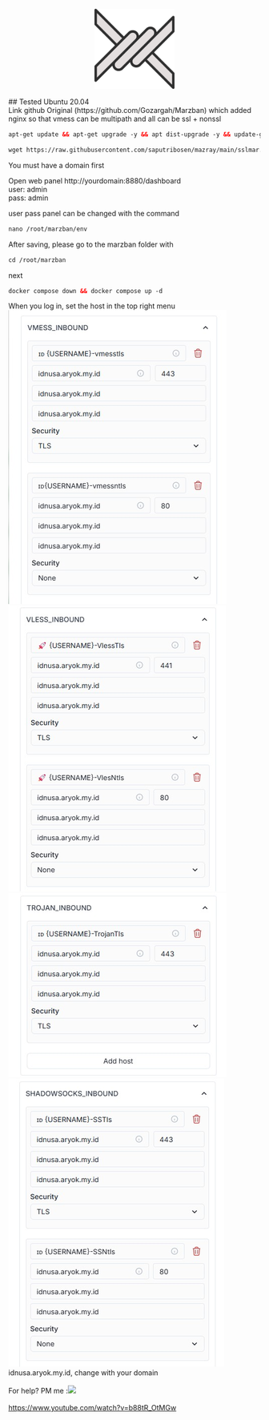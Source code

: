 <p align="center">
  <a href="https://github.com/gozargah/marzban" target="_blank" rel="noopener noreferrer">
    <picture>
      <source media="(prefers-color-scheme: dark)" srcset="https://github.com/Gozargah/Marzban-docs/raw/master/screenshots/logo-dark.png">
      <img width="160" height="160" src="https://github.com/Gozargah/Marzban-docs/raw/master/screenshots/logo-light.png">
    </picture>
  </a>
</p>
## Tested Ubuntu 20.04 <br>
Link github Original (https://github.com/Gozargah/Marzban) which added nginx so that vmess can be multipath and all can be ssl + nonssl
  
  ```html
 apt-get update && apt-get upgrade -y && apt dist-upgrade -y && update-grub && reboot
 ```
 ```html
 wget https://raw.githubusercontent.com/saputribosen/mazray/main/sslmar.sh && chmod 755 sslmar.sh && ./sslmar.sh
 ```
 
  You must have a domain first
 
Open web panel http://yourdomain:8880/dashboard <br>
user: admin <br>
pass: admin

user pass panel can be changed with the command
```html
nano /root/marzban/env
 ```
After saving, please go to the marzban folder with
```html
cd /root/marzban
 ```
next
```html
docker compose down && docker compose up -d
 ```
 
 When you log in, set the host in the top right menu <br>
 ![Screenshot_20230404-154004_Termius](https://raw.githubusercontent.com/saputribosen/mazray/main/vmess.jpg)
 ![Screenshot_20230404-154004_Termius](https://raw.githubusercontent.com/saputribosen/mazray/main/vless.jpg)
 ![Screenshot_20230404-154004_Termius](https://raw.githubusercontent.com/saputribosen/mazray/main/trojan.jpg)
 ![Screenshot_20230404-154004_Termius](https://raw.githubusercontent.com/saputribosen/mazray/main/shadowsock.jpg)
 <br>
 idnusa.aryok.my.id, change with your domain <br> <br>
 For help? PM me :<a href="https://t.me/aryobrokoly" target=”_blank”><img src="https://img.shields.io/static/v1?style=for-the-badge&logo=Telegram&label=Telegram&message=Click%20Here&color=blue"></a><br>
<br>
https://www.youtube.com/watch?v=b88tR_OtMGw

